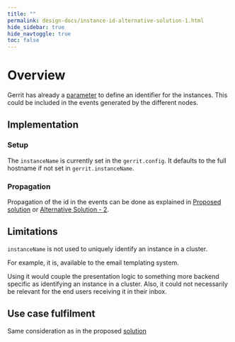```yaml
---
title: ""
permalink: design-docs/instance-id-alternative-solution-1.html
hide_sidebar: true
hide_navtoggle: true
toc: false
---
```


# Overview

Gerrit has already a [parameter](https://gerrit-documentation.storage.googleapis.com/Documentation/3.1.4/config-gerrit.html#gerrit.instanceName)
to define an identifier for the instances. This could be included in the events
generated by the different nodes.

## <a id="implementation"> Implementation

### Setup

The `instanceName` is currently set in the `gerrit.config`. It defaults to the
full hostname if not set in `gerrit.instanceName`.

### Propagation

Propagation of the id in the events can be done as explained in
[Proposed solution](/design-docs/instance-id-solution.html) or
[Alternative Solution - 2](/design-docs/instance-id-alternative-solution-2.html).

## <a id="limitations"> Limitations

`instanceName` is not used to uniquely identify an instance in a cluster.

For example, it is, available to the email templating system.

Using it would couple the presentation logic to something more backend specific
as identifying an instance in a cluster.
Also, it could not necessarily be relevant for the end users receiving it in
their inbox.

## <a id="use-case-fulfilment"> Use case fulfilment

Same consideration as in the proposed [solution](/design-docs/instance-id-solution.html)
